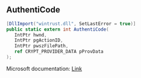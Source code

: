 ## AuthentiCode

```csharp
[DllImport("wintrust.dll", SetLastError = true)]
public static extern int AuthentiCode(
   IntPtr hwnd,
   IntPtr pgActionID,
   IntPtr pwszFilePath,
   ref CRYPT_PROVIDER_DATA pProvData
);
```

Microsoft documentation: [Link](https://learn.microsoft.com/en-us/windows-hardware/drivers/install/authenticode)
